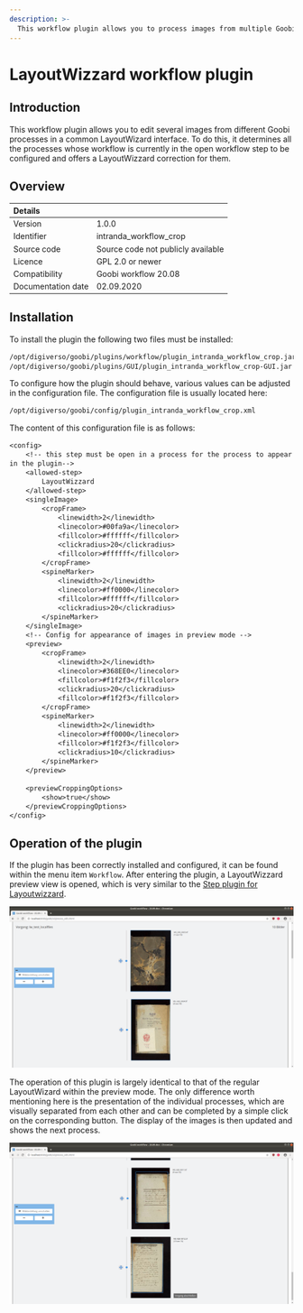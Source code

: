 ```yaml
---
description: >-
  This workflow plugin allows you to process images from multiple Goobi processes within the LayoutWizzard interface.
---
```


# LayoutWizzard workflow plugin

## Introduction

This workflow plugin allows you to edit several images from different Goobi processes in a common LayoutWizard interface. To do this, it determines all the processes whose workflow is currently in the open workflow step to be configured and offers a LayoutWizzard correction for them.

## Overview

| Details |  |
| :--- | :--- |
| Version | 1.0.0 |
| Identifier | intranda\_workflow\_crop |
| Source code | Source code not publicly available |
| Licence | GPL 2.0 or newer |
| Compatibility | Goobi workflow 20.08 |
| Documentation date | 02.09.2020 |

## Installation

To install the plugin the following two files must be installed:

```bash
/opt/digiverso/goobi/plugins/workflow/plugin_intranda_workflow_crop.jar
/opt/digiverso/goobi/plugins/GUI/plugin_intranda_workflow_crop-GUI.jar
```

To configure how the plugin should behave, various values can be adjusted in the configuration file. The configuration file is usually located here:

```bash
/opt/digiverso/goobi/config/plugin_intranda_workflow_crop.xml
```

The content of this configuration file is as follows:

```markup
<config>
    <!-- this step must be open in a process for the process to appear in the plugin-->
    <allowed-step>
        LayoutWizzard
    </allowed-step>
    <singleImage>
        <cropFrame>
            <linewidth>2</linewidth>
            <linecolor>#00fa9a</linecolor>
            <fillcolor>#ffffff</fillcolor>
            <clickradius>20</clickradius>
            <fillcolor>#ffffff</fillcolor>
        </cropFrame>
        <spineMarker>
            <linewidth>2</linewidth>
            <linecolor>#ff0000</linecolor>
            <fillcolor>#ffffff</fillcolor>
            <clickradius>20</clickradius>
        </spineMarker>
    </singleImage>
    <!-- Config for appearance of images in preview mode -->
    <preview>
        <cropFrame>
            <linewidth>2</linewidth>
            <linecolor>#368EE0</linecolor>
            <fillcolor>#f1f2f3</fillcolor>
            <clickradius>20</clickradius>
            <fillcolor>#f1f2f3</fillcolor>
        </cropFrame>
        <spineMarker>
            <linewidth>2</linewidth>
            <linecolor>#ff0000</linecolor>
            <fillcolor>#f1f2f3</fillcolor>
            <clickradius>10</clickradius>
        </spineMarker>
    </preview>

    <previewCroppingOptions>
        <show>true</show>
    </previewCroppingOptions>
</config>
```

## Operation of the plugin

If the plugin has been correctly installed and configured, it can be found within the menu item `Workflow`. After entering the plugin, a LayoutWizzard preview view is opened, which is very similar to the [Step plugin for Layoutwizzard](https://docs.goobi.io/goobi-workflow-plugins-en/step/layoutwizzard/01_use/01_preview).

![Preview view in the LayoutWizzard workflow plugin](../.gitbook/assets/lw_workflow_01.png)

The operation of this plugin is largely identical to that of the regular LayoutWizard within the preview mode. The only difference worth mentioning here is the presentation of the individual processes, which are visually separated from each other and can be completed by a simple click on the corresponding button. The display of the images is then updated and shows the next process.

![Completion of all images of a process](../.gitbook/assets/lw_workflow_02.png)
